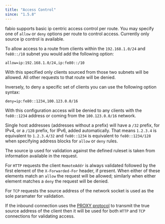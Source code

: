 ```yaml
---
title: "Access Control"
since: "1.5.8"
---
```


fabio supports basic ip centric access control per route.  You may
specify one of `allow` or `deny` options per route to control access.
Currently only source ip control is available.

<!--more-->

To allow access to a route from clients within the `192.168.1.0/24`
and `fe80::/10` subnet you would add the following option:

```
allow=ip:192.168.1.0/24,ip:fe80::/10
```

With this specified only clients sourced from those two subnets will
be allowed.  All other requests to that route will be denied.


Inversely, to deny a specific set of clients you can use the
following option syntax:

```
deny=ip:fe80::1234,100.123.0.0/16
```

With this configuration access will be denied to any clients with
the `fe80::1234` address or coming from the `100.123.0.0/16` network.

Single host addresses (addresses without a prefix) will have a
`/32` prefix, for IPv4, or a `/128` prefix, for IPv6, added automatically.
That means `1.2.3.4` is equivalent to `1.2.3.4/32` and `fe80::1234`
is equivalent to `fe80::1234/128` when specifying
address blocks for `allow` or `deny` rules.

The source ip used for validation against the defined ruleset is
taken from information available in the request.

For `HTTP` requests the client `RemoteAddr` is always validated
followed by the first element of the `X-Forwarded-For` header, if
present.  When either of these elements match an `allow` the request
will be allowed; similarly when either element matches a `deny` the
request will be denied.

For `TCP` requests the source address of the network socket
is used as the sole paramater for validation.

If the inbound connection uses the [PROXY protocol](https://www.haproxy.org/download/1.8/doc/proxy-protocol.txt)
to transmit the true source address of the client then it will
be used for both `HTTP` and `TCP` connections for validating access.

